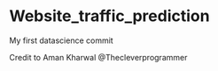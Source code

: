 # Website_traffic_prediction
My first datascience commit

Credit to Aman Kharwal @Thecleverprogrammer
